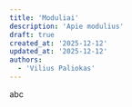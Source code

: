 ```yaml
---
title: 'Moduliai'
description: 'Apie modulius'
draft: true
created_at: '2025-12-12'
updated_at: '2025-12-12'
authors:
  - 'Vilius Paliokas'
---
```


abc
